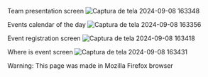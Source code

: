 Team presentation screen
![Captura de tela 2024-09-08 163348](https://github.com/user-attachments/assets/9a3dcbe7-23d5-453a-9c53-9787fb5fa13f)

Events calendar of the day
![Captura de tela 2024-09-08 163356](https://github.com/user-attachments/assets/51a7ceb4-adde-4a40-aa87-ec534f2be6a5)

Event registration screen
![Captura de tela 2024-09-08 163418](https://github.com/user-attachments/assets/7adcd3f1-9774-4824-bc0f-251e44c46783)

Where is event screen
![Captura de tela 2024-09-08 163431](https://github.com/user-attachments/assets/b117ec8f-f418-4ee5-981a-e54e7a3dbd14)

Warning: This page was made in Mozilla Firefox browser
